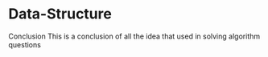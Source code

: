 # Data-Structure
Conclusion
This is a conclusion of all the idea that used in solving algorithm questions
